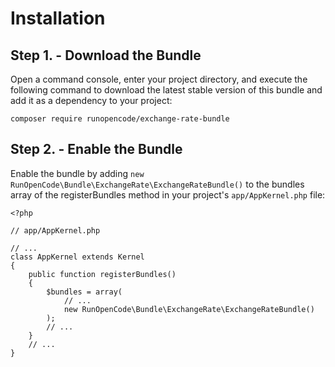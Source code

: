 Installation
============

## Step 1. - Download the Bundle

Open a command console, enter your project directory, and execute the
following command to download the latest stable version of this bundle
and add it as a dependency to your project:

    composer require runopencode/exchange-rate-bundle

## Step 2. - Enable the Bundle

Enable the bundle by adding `new RunOpenCode\Bundle\ExchangeRate\ExchangeRateBundle()`
to the bundles array of the registerBundles method in your project's
`app/AppKernel.php` file:

    <?php

    // app/AppKernel.php

    // ...
    class AppKernel extends Kernel
    {
        public function registerBundles()
        {
            $bundles = array(
                // ...
                new RunOpenCode\Bundle\ExchangeRate\ExchangeRateBundle()
            );
            // ...
        }
        // ...
    }

